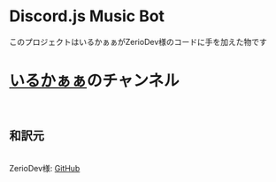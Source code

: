 # Discord.js Music Bot
このプロジェクトはいるかぁぁがZerioDev様のコードに手を加えた物です
<br>
<h1><a href="https://www.youtube.com/channel/UCO_s3V8FHioTQRBvJB0wsOQ">いるかぁぁ</a>のチャンネル</h1>
<br>
<h2>和訳元</h2>
<br>
ZerioDev様: <a href="https://github.com/ZerioDev">GitHub</a>
<br>


